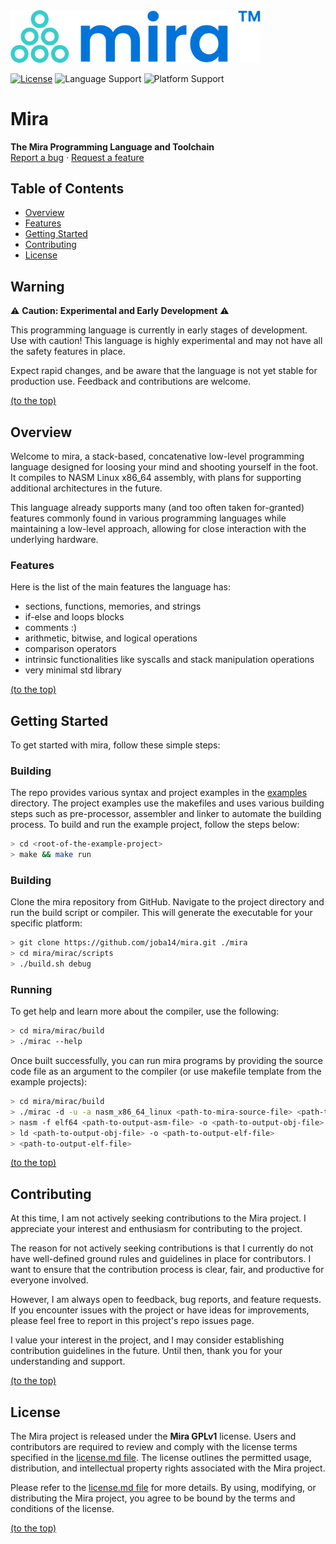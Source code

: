 
<a href="https://github.com/joba14/mira">
	<img src="./logo.svg" alt="Logo" width="400">
</a>

[![License](https://img.shields.io/badge/license-Mira_GPLv1-brightgreen.svg?style=for-the-badge)](./license.md)
![Language Support](https://img.shields.io/badge/languages-C-brightgreen.svg?style=for-the-badge)
![Platform Support](https://img.shields.io/badge/platforms-Linux-brightgreen.svg?style=for-the-badge)


# Mira
**The Mira Programming Language and Toolchain**<br>[Report a bug](https://github.com/joba14/mira/issues/new) · [Request a feature](https://github.com/joba14/mira/issues/new)


## Table of Contents
 - [Overview](#overview)
 - [Features](#features)
 - [Getting Started](#getting-started)
 - [Contributing](#contributing)
 - [License](#license)


## Warning
⚠️ **Caution: Experimental and Early Development** ⚠️

This programming language is currently in early stages of development. Use with caution! This language is highly experimental and may not have all the safety features in place.

Expect rapid changes, and be aware that the language is not yet stable for production use. Feedback and contributions are welcome.

[(to the top)](#mira)


## Overview
Welcome to mira, a stack-based, concatenative low-level programming language designed for loosing your mind and shooting yourself in the foot. It compiles to NASM Linux x86_64 assembly, with plans for supporting additional architectures in the future.

This language already supports many (and too often taken for-granted) features commonly found in various programming languages while maintaining a low-level approach, allowing for close interaction with the underlying hardware.

### Features
Here is the list of the main features the language has:
- sections, functions, memories, and strings
- if-else and loops blocks
- comments :)
- arithmetic, bitwise, and logical operations
- comparison operators
- intrinsic functionalities like syscalls and stack manipulation operations
- very minimal std library

[(to the top)](#mira)


## Getting Started
To get started with mira, follow these simple steps:

### Building
The repo provides various syntax and project examples in the [examples](./examples) directory. The project examples use the makefiles and uses various building steps such as pre-processor, assembler and linker to automate the building process. To build and run the example project, follow the steps below:
```sh
> cd <root-of-the-example-project>
> make && make run
```

### Building
Clone the mira repository from GitHub. Navigate to the project directory and run the build script or compiler. This will generate the executable for your specific platform:
```sh
> git clone https://github.com/joba14/mira.git ./mira
> cd mira/mirac/scripts
> ./build.sh debug
```

### Running
To get help and learn more about the compiler, use the following:
```sh
> cd mira/mirac/build
> ./mirac --help
```

Once built successfully, you can run mira programs by providing the source code file as an argument to the compiler (or use makefile template from the example projects):
```sh
> cd mira/mirac/build
> ./mirac -d -u -a nasm_x86_64_linux <path-to-mira-source-file> <path-to-output-asm-file>
> nasm -f elf64 <path-to-output-asm-file> -o <path-to-output-obj-file>
> ld <path-to-output-obj-file> -o <path-to-output-elf-file>
> <path-to-output-elf-file>
```

[(to the top)](#mira)


## Contributing
At this time, I am not actively seeking contributions to the Mira project. I appreciate your interest and enthusiasm for contributing to the project.

The reason for not actively seeking contributions is that I currently do not have well-defined ground rules and guidelines in place for contributors. I want to ensure that the contribution process is clear, fair, and productive for everyone involved.

However, I am always open to feedback, bug reports, and feature requests. If you encounter issues with the project or have ideas for improvements, please feel free to report in this project's repo issues page.

I value your interest in the project, and I may consider establishing contribution guidelines in the future. Until then, thank you for your understanding and support.

[(to the top)](#mira)


## License
The Mira project is released under the **Mira GPLv1** license. Users and contributors are required to review and comply with the license terms specified in the [license.md file](./license.md). The license outlines the permitted usage, distribution, and intellectual property rights associated with the Mira project.

Please refer to the [license.md file](./license.md) for more details. By using, modifying, or distributing the Mira project, you agree to be bound by the terms and conditions of the license.

[(to the top)](#mira)
